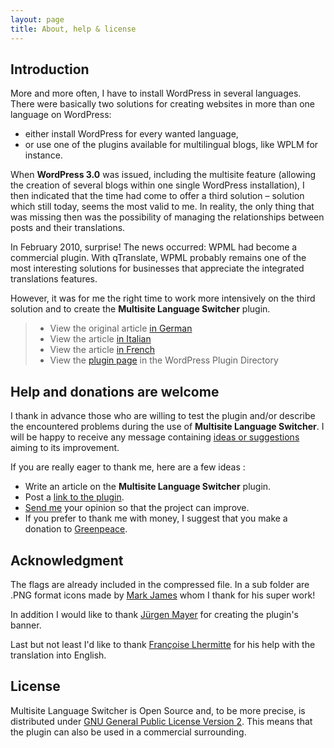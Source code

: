 ```yaml
---
layout: page
title: About, help & license
---
```


## Introduction ##

More and more often, I have to install WordPress in several languages. There were basically two solutions for creating websites in more than one language on WordPress:

*  either install WordPress for every wanted language,
*  or use one of the plugins available for multilingual blogs, like WPLM for instance.

When **WordPress 3.0** was issued, including the multisite feature (allowing the creation of several blogs within one single WordPress installation), I then indicated that the time had come to offer a third solution – solution which still today, seems the most valid to me. In reality, the only thing that was missing then was the possibility of managing the relationships between posts and their translations.

In February 2010, surprise! The news occurred: WPML had become a commercial plugin. With qTranslate, WPML probably remains one of the most interesting solutions for businesses that appreciate the integrated translations features.

However, it was for me the right time to work more intensively on the third solution and to create the **Multisite Language Switcher** plugin.

> *  View the original article [in German](http://lloc.de/msls)
> *  View the article [in Italian](http://lloc.it/multisite-language-switcher)
> *  View the article [in French](http://www.julienmeyer.net/multisite-language-switcher/)
> *  View the [plugin page](http://wordpress.org/extend/plugins/multisite-language-switcher/) in the WordPress Plugin Directory

## Help and donations are welcome ##

I thank in advance those who are willing to test the plugin and/or describe the encountered problems during the use of **Multisite Language Switcher**. I will be happy to receive any message containing [ideas or suggestions](https://github.com/lloc/Multisite-Language-Switcher/issues) aiming to its improvement.

If you are really eager to thank me, here are a few ideas :

*  Write an article on the **Multisite Language Switcher** plugin.
*  Post a [link to the plugin](http://wordpress.org/extend/plugins/multisite-language-switcher/).
*  [Send me](mailto:re@lloc.de) your opinion so that the project can improve.
*  If you prefer to thank me with money, I suggest that you make a donation to [Greenpeace](http://www.greenpeace.org/international/en/).

## Acknowledgment ##

The flags are already included in the compressed file. In a sub folder are .PNG format icons made by [Mark James](http://famfamfam.com/) whom I thank for his super work!

In addition I would like to 
thank [Jürgen Mayer](http://blog.jrmayer.co/) for creating the plugin's 
banner.

Last but not least I'd like to thank [Françoise Lhermitte](http://www.ajwan.net) for his help with the translation into English.

## License ##

Multisite Language Switcher is Open Source and, to be more precise, is distributed under [GNU General Public License Version 2](http://www.gnu.org/licenses/gpl-2.0.html). This means that the plugin can also be used in a commercial surrounding.
